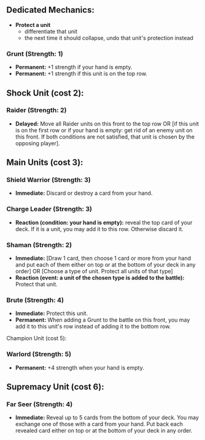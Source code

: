 
## Dedicated Mechanics:

- **Protect a unit**
  - differentiate that unit
  - the next time it should collapse, undo that unit's protection instead


### Grunt (Strength: 1)
- **Permanent:**
  +1 strength if your hand is empty.
- **Permanent:**
  +1 strength if this unit is on the top row.


## Shock Unit (cost 2):

### Raider (Strength: 2)
- **Delayed:**
  Move all Raider units on this front to the top row
  OR [if this unit is on the first row or if your hand is empty:
  get rid of an enemy unit on this front.
  If both conditions are not satisfied,
  that unit is chosen by the opposing player].



## Main Units (cost 3):

### Shield Warrior (Strength: 3)
- **Immediate:**
  Discard or destroy a card from your hand.

### Charge Leader (Strength: 3)
- **Reaction (condition: your hand is empty):**
  reveal the top card of your deck.
  If it is a unit, you may add it to this row. Otherwise discard it.

### Shaman (Strength: 2)
- **Immediate:**
  [Draw 1 card, then choose 1 card or more from your hand and put each of them
  either on top or at the bottom of your deck in any order]
  OR [Choose a type of unit. Protect all units of that type]
- **Reaction (event: a unit of the chosen type is added to the battle):**
  Protect that unit.

### Brute (Strength: 4)
- **Immediate:**
  Protect this unit.
- **Permanent:**
  When adding a Grunt to the battle on this front,
  you may add it to this unit's row instead of adding it to the bottom row.

Champion Unit (cost 5):

### Warlord (Strength: 5)
- **Permanent:**
  +4 strength when your hand is empty.


## Supremacy Unit (cost 6):

### Far Seer (Strength: 4)
- **Immediate:**
  Reveal up to 5 cards from the bottom of your deck.
  You may exchange one of those with a card from your hand.
  Put back each revealed card either on top or at the bottom
  of your deck in any order.
